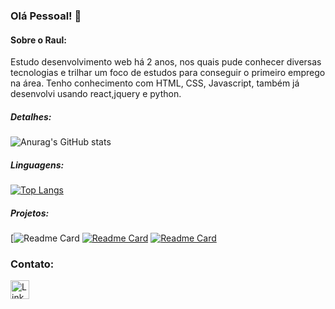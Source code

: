 ###  Olá Pessoal! 👋

#### Sobre o Raul:
Estudo desenvolvimento web há 2 anos, nos quais pude conhecer diversas tecnologias e trilhar um foco de estudos para conseguir o primeiro emprego na área.
Tenho conhecimento com HTML, CSS, Javascript, também já desenvolvi usando react,jquery e python.

##### Detalhes:

![Anurag's GitHub stats](https://github-readme-stats.vercel.app/api?username=raulpereira1&show_icons=true&theme=tokyonight)</br>
##### Linguagens:
[![Top Langs](https://github-readme-stats.vercel.app/api/top-langs/?username=anuraghazra&layout=compact)](https://github.com/anuraghazra/github-readme-stats)</br>
##### Projetos: </br>
[![Readme Card](https://github.com/raulpereira1/ApiCrudCSharp)
[![Readme Card](https://github-readme-stats.vercel.app/api/pin/?username=raulpereira1&repo=ApiCrudCSharp)](https://github.com/raulpereira1/ApiCrudCSharp)
[![Readme Card](https://github-readme-stats.vercel.app/api/pin/?username=raulpereira1&repo=erudio-microservices-dotnet6)](https://github.com/raulpereira1/erudio-microservices-dotnet6)

### Contato:
[<img src='https://img.shields.io/badge/LinkedIn-0077B5?style=for-the-badge&logo=linkedin&logoColor=white' alt='Linkedin' height='30'>](https://www.linkedin.com/in/raul-pereira-266401146/)
